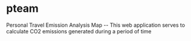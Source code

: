 pteam
=====

Personal Travel Emission Analysis Map -- This web application serves to calculate CO2 emissions generated during a period of time